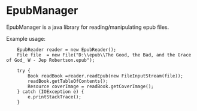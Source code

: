 # EpubManager

EpubManager is a java library for reading/manipulating epub files.

Example usage:

        EpubReader reader = new EpubReader();
        File file  = new File("D:\\epub\\The Good, the Bad, and the Grace of God_ W - Jep Robertson.epub");

        try {
            Book readBook =reader.readEpub(new FileInputStream(file));
            readBook.getTableOfContents();
            Resource coverImage = readBook.getCoverImage();
        } catch (IOException e) {
            e.printStackTrace();
        }
